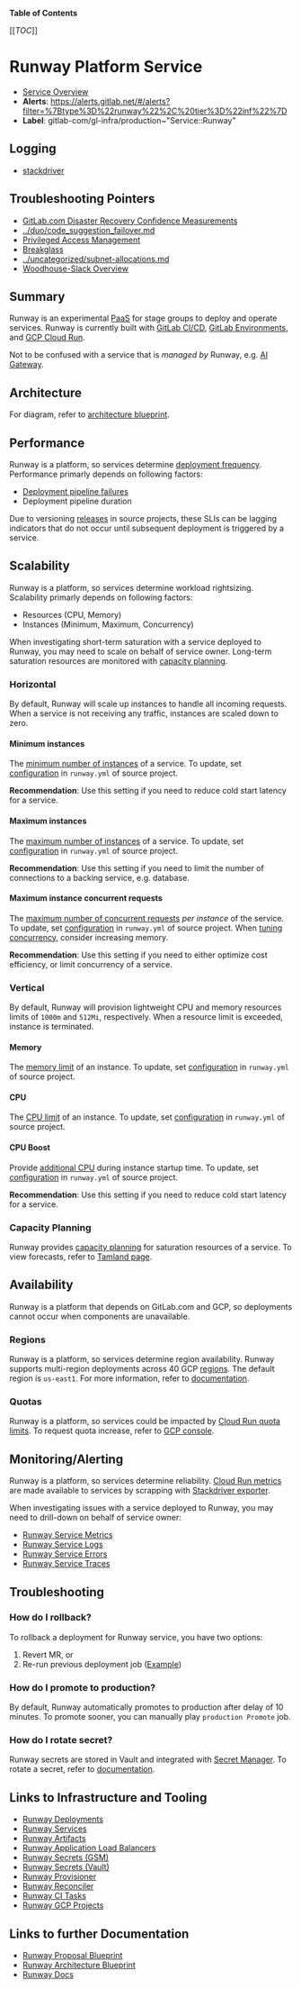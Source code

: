 <!-- MARKER: do not edit this section directly. Edit services/service-catalog.yml then run scripts/generate-docs -->

**Table of Contents**

[[_TOC_]]

# Runway Platform Service

* [Service Overview](https://dashboards.gitlab.net/d/runway-main/runway-overview)
* **Alerts**: <https://alerts.gitlab.net/#/alerts?filter=%7Btype%3D%22runway%22%2C%20tier%3D%22inf%22%7D>
* **Label**: gitlab-com/gl-infra/production~"Service::Runway"

## Logging

* [stackdriver](https://console.cloud.google.com/logs)

## Troubleshooting Pointers

* [GitLab.com Disaster Recovery Confidence Measurements](../disaster-recovery/confidence.md)
* [../duo/code_suggestion_failover.md](../duo/code_suggestion_failover.md)
* [Privileged Access Management](privileged_access_management.md)
* [Breakglass](../topology-rest/breakglass.md)
* [../uncategorized/subnet-allocations.md](../uncategorized/subnet-allocations.md)
* [Woodhouse-Slack Overview](../woodhouse-slack/overview.md)
<!-- END_MARKER -->

## Summary

Runway is an experimental [PaaS](https://about.gitlab.com/handbook/engineering/infrastructure/platforms/tools/runway/) for stage groups to deploy and operate services. Runway is currently built with [GitLab CI/CD](https://docs.gitlab.com/ee/development/cicd/), [GitLab Environments](https://docs.gitlab.com/ee/ci/environments/), and [GCP Cloud Run](https://cloud.google.com/run/docs/overview/what-is-cloud-run).

Not to be confused with a service that is _managed by_ Runway, e.g. [AI Gateway](../ai-gateway/README.md).

## Architecture

For diagram, refer to [architecture blueprint](https://docs.gitlab.com/ee/architecture/blueprints/runway/#architecture).

## Performance

Runway is a platform, so services determine [deployment frequency](https://gitlab.com/groups/gitlab-com/gl-infra/platform/runway/deployments/-/analytics/ci_cd?tab=deployment-frequency). Performance primarly depends on following factors:

* [Deployment pipeline failures](https://gitlab.com/gitlab-com/gl-infra/platform/runway/deployments/ai-gateway/-/pipelines?page=1&scope=all&status=failed)
* Deployment pipeline duration

Due to versioning [releases](https://gitlab.com/gitlab-com/gl-infra/platform/runway/ci-tasks/-/releases) in source projects, these SLIs can be lagging indicators that do not occur until subsequent deployment is triggered by a service.

## Scalability

Runway is a platform, so services determine workload rightsizing. Scalability primarly depends on following factors:

* Resources (CPU, Memory)
* Instances (Minimum, Maximum, Concurrency)

When investigating short-term saturation with a service deployed to Runway, you may need to scale on behalf of service owner. Long-term saturation resources are monitored with [capacity planning](#capacity-planning).

### Horizontal

By default, Runway will scale up instances to handle all incoming requests. When a service is not receiving any traffic, instances are scaled down to zero.

#### Minimum instances

The [minimum number of instances](https://cloud.google.com/run/docs/configuring/min-instances) of a service. To update, set [configuration](https://gitlab-com.gitlab.io/gl-infra/platform/runway/runwayctl/manifest.schema.html#spec_scalability_min_instances) in `runway.yml` of source project.

**Recommendation**: Use this setting if you need to reduce cold start latency for a service.

#### Maximum instances

The [maximum number of instances](https://cloud.google.com/run/docs/configuring/max-instances) of a service. To update, set [configuration](https://gitlab-com.gitlab.io/gl-infra/platform/runway/runwayctl/manifest.schema.html#spec_scalability_max_instances) in `runway.yml` of source project.

**Recommendation**: Use this setting if you need to limit the number of connections to a backing service, e.g. database.

#### Maximum instance concurrent requests

The [maximum number of concurrent requests](https://cloud.google.com/run/docs/configuring/concurrency) _per instance_ of the service. To update, set [configuration](https://gitlab-com.gitlab.io/gl-infra/platform/runway/runwayctl/manifest.schema.html#spec_scalability_max_instance_request_concurrency) in `runway.yml` of source project. When [tuning concurrency](https://cloud.google.com/run/docs/tips/general#match_memory_to_concurrency), consider increasing memory.

**Recommendation**: Use this setting if you need to either optimize cost efficiency, or limit concurrency of a service.

### Vertical

By default, Runway will provision lightweight CPU and memory resources limits of `1000m` and `512Mi`, respectively. When a resource limit is exceeded, instance is terminated.

#### Memory

The [memory limit](https://cloud.google.com/run/docs/configuring/services/memory-limits) of an instance. To update, set [configuration](https://gitlab-com.gitlab.io/gl-infra/platform/runway/runwayctl/manifest.schema.html#spec_resources_limits_memory) in `runway.yml` of source project.

#### CPU

The [CPU limit](https://cloud.google.com/run/docs/configuring/services/cpu) of an instance. To update, set [configuration](https://gitlab-com.gitlab.io/gl-infra/platform/runway/runwayctl/manifest.schema.html#spec_resources_limits_cpu) in `runway.yml` of source project.

#### CPU Boost

Provide [additional CPU](https://cloud.google.com/run/docs/configuring/services/cpu#startup-boost) during instance startup time. To update, set [configuration](https://gitlab-com.gitlab.io/gl-infra/platform/runway/runwayctl/manifest.schema.html#spec_resources_startup_cpu_boost) in `runway.yml` of source project.

**Recommendation**: Use this setting if you need to reduce cold start latency for a service.

### Capacity Planning

Runway provides [capacity planning](https://about.gitlab.com/handbook/engineering/infrastructure/capacity-planning/) for saturation resources of a service. To view forecasts, refer to [Tamland page](https://gitlab-com.gitlab.io/gl-infra/tamland/runway.html).

## Availability

Runway is a platform that depends on GitLab.com and GCP, so deployments cannot occur when components are unavailable.

### Regions

Runway is a platform, so services determine region availability. Runway supports multi-region deployments across 40 GCP [regions](https://gitlab-com.gitlab.io/gl-infra/platform/runway/runwayctl/manifest.schema.html#spec_regions). The default region is `us-east1`. For more information, refer to [documentation](https://docs.runway.gitlab.com/guides/multi-region/).

### Quotas

Runway is a platform, so services could be impacted by [Cloud Run quota limits](https://cloud.google.com/run/quotas#cloud_run_limits). To request quota increase, refer to [GCP console](https://console.cloud.google.com/iam-admin/quotas/qirs?service=run.googleapis.com&project=gitlab-runway-production).

<!-- ## Durability -->

<!-- ## Security/Compliance -->

## Monitoring/Alerting

Runway is a platform, so services determine reliability. [Cloud Run metrics](https://cloud.google.com/monitoring/api/metrics_gcp#gcp-run) are made available to services by scrapping with [Stackdriver exporter](https://gitlab.com/gitlab-com/gl-infra/k8s-workloads/gitlab-helmfiles/-/tree/master/releases/runway-exporter).

When investigating issues with a service deployed to Runway, you may need to drill-down on behalf of service owner:

* [Runway Service Metrics](https://dashboards.gitlab.net/d/runway-service/runway3a-runway-service-metrics?orgId=1)
* [Runway Service Logs](https://cloudlogging.app.goo.gl/7thqEBU2EWrimDZX7)
* [Runway Service Errors](https://console.cloud.google.com/errors?project=gitlab-runway-production)
* [Runway Service Traces](https://console.cloud.google.com/traces/overview?project=gitlab-runway-production)

## Troubleshooting

### How do I rollback?

To rollback a deployment for Runway service, you have two options:

1. Revert MR, or
1. Re-run previous deployment job ([Example](https://gitlab.com/gitlab-com/gl-infra/platform/runway/deployments/ai-gateway/-/pipelines?page=1&scope=finished&status=success))

### How do I promote to production?

By default, Runway automatically promotes to production after delay of 10 minutes. To promote sooner, you can manually play `production Promote` job.

### How do I rotate secret?

Runway secrets are stored in Vault and integrated with [Secret Manager](https://cloud.google.com/run/docs/configuring/services/secrets). To rotate a secret, refer to [documentation](https://gitlab.com/gitlab-com/gl-infra/platform/runway/docs/-/blob/master/secrets-management.md?ref_type=heads#rotating-a-secret).

## Links to Infrastructure and Tooling

* [Runway Deployments](https://gitlab.com/gitlab-com/gl-infra/platform/runway/deployments)
* [Runway Services](https://console.cloud.google.com/run?project=gitlab-runway-production)
* [Runway Artifacts](https://console.cloud.google.com/artifacts?project=gitlab-runway-production)
* [Runway Application Load Balancers](https://console.cloud.google.com/net-services/loadbalancing/list/loadBalancers?project=gitlab-runway-production)
* [Runway Secrets (GSM)](https://console.cloud.google.com/security/secret-manager?project=gitlab-runway-production)
* [Runway Secrets (Vault)](https://vault.gitlab.net/ui/vault/secrets/runway/kv/list/env/production/service/)
* [Runway Provisioner](https://gitlab.com/gitlab-com/gl-infra/platform/runway/provisioner)
* [Runway Reconciler](https://gitlab.com/gitlab-com/gl-infra/platform/runway/runwayctl)
* [Runway CI Tasks](https://gitlab.com/gitlab-com/gl-infra/platform/runway/ci-tasks)
* [Runway GCP Projects](https://gitlab.com/gitlab-com/gl-infra/config-mgmt/-/tree/main/environments/runway-production)

## Links to further Documentation

* [Runway Proposal Blueprint](https://docs.gitlab.com/ee/architecture/blueprints/gitlab_ml_experiments/)
* [Runway Architecture Blueprint](https://docs.gitlab.com/ee/architecture/blueprints/runway/)
* [Runway Docs](https://gitlab.com/gitlab-com/gl-infra/platform/runway/docs)
